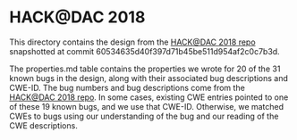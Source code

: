 # HACK@DAC 2018
This directory contains the design from the [HACK@DAC 2018 repo](https://github.com/HACK-EVENT/hackatdac18) snapshotted at commit 60534635d40f397d71b45be511d954af2c0c7b3d. 

The properties.md table contains the properties we wrote for 20 of the 31 known bugs in the design, along with their associated bug descriptions and CWE-ID. The bug numbers and bug descriptions come from the [HACK@DAC 2018 repo](https://github.com/HACK-EVENT/hackatdac18). In some cases, existing CWE entries pointed to one of these 19 known bugs, and we use that CWE-ID. Otherwise, we matched CWEs to bugs using our understanding of the bug and our reading of the CWE descriptions. 
